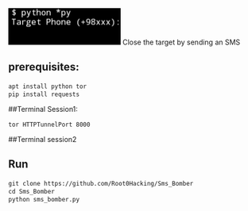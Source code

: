 
<img src='sms_bomber.jpg' />
Close the target by sending an SMS


## prerequisites:

```
apt install python tor
pip install requests
```
##Terminal Session1:

```
tor HTTPTunnelPort 8000
```

##Terminal session2
## Run

```
git clone https://github.com/Root0Hacking/Sms_Bomber
cd Sms_Bomber
python sms_bomber.py
```
